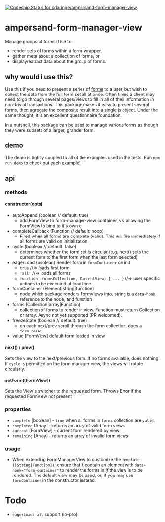 [ ![Codeship Status for cdaringe/ampersand-form-manager-view](https://codeship.com/projects/dd792fa0-0511-0133-1aec-265ba245c2c5/status?branch=master)](https://codeship.com/projects/89424)

# ampersand-form-manager-view
Manage groups of forms!  Use to:
- render sets of forms within a form-wrapper,
- gather meta about a collection of forms, or
- display/extract data about the group of forms.

## why would i use this?
Use this if you need to present a series of [forms](AmpersandJS/ampersand-form-view) to a user, but wish to collect the data from the full form set all at once.  Often times a client may need to go through several pages/views to fill in all of their information in non-trivial transactions.  This package makes it easy to present several forms, then agregate the composite result into a single js object.  Under the same thought, it is an excellent questionnaire foundation.

In a nutshell, this package can be used to manage various forms as though they were subsets of a larger, grander form.

## demo
The demo is tightly coupled to all of the examples used in the tests.  Run `npm run demo` to check out each example!

## api

### methods

#### constructor(opts)
- autoAppend (boolean // default: true)
    - add FormView to form-manager-view container, vs. allowing the FormView to bind to it's own el
- completeCallback (Function // default: noop)
    - Fired when all forms are complete (valid).  This will fire immediately if all forms are valid on initialization
- cycle (boolean // default: false)
    - determines whether the form set is circular (e.g. next() sets the current form to the first form when the last form selected)
- eagerLoad (boolean) Render form in `formContainer` on init
    - `true` //=> loads first form
    - `'all'` //=> loads all forms
    - `function (formsCollection, CurrentView) { ... }` //=> user specific actions to be executed at load time.
- formContainer (Element|string|function)
    - node which package renders FormViews into. string is a `data-hook` reference to the node, and function
- forms (Collection|array|Function)
    - collection of forms to render in view.  Function must return Collection or array.  Async not yet supported (PR welcomed).
- freezeState (boolean // default: true)
    - on each next/prev scroll through the form collection, does a `form.reset`
- value [FormView]
    default form loaded in view

#### next() / prev()
Sets the view to the next/previous form.  If no forms available, does nothing. If `cycle` is permitted on the form manager view, the views will rotate circularly.

#### setForm([FormView])
Sets the View's switcher to the requested form.  Throws Error if the requested FormView not present


### properties

- `complete` [boolean] - `true` when all forms in `forms` collection are `valid`.
- `completed` [Array] - returns an array of valid form views
- `current` [FormView] - current form rendered by view
- `remaining` [Array] - returns an array of invalid form views

### usage
- When extending FormManagerView to customize the `template ([String|Function])`, ensure that it contain an element with `data-hook="form-container"` to render the forms in *if* the view is to be rendered.  The default view may be used, or, if you may use `formContainer` in the constructor instead.


# Todo
* `eagerLoad: all` support (lo-pro)

